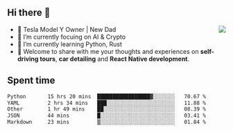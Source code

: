 ## Hi there 👋
<img align="right" src="https://github-readme-stats.vercel.app/api?username=ljunb&show_icons=true&icon_color=CE1D2D&text_color=718096&bg_color=00000000&hide_title=true&hide_border=true" />

- 🚗 Tesla Model Y Owner | New Dad
- 🔭 I’m currently focuing on AI & Crypto
- 🌱 I’m currently learning Python, Rust
- 💬 Welcome to share with me your thoughts and experiences on **self-driving tours**, **car detailing** and **React Native development**.




## Spent time
<!--START_SECTION:waka-->

```txt
Python       15 hrs 20 mins  █████████████████▓░░░░░░░   70.67 %
YAML         2 hrs 34 mins   ███░░░░░░░░░░░░░░░░░░░░░░   11.88 %
Other        1 hr 49 mins    ██░░░░░░░░░░░░░░░░░░░░░░░   08.39 %
JSON         44 mins         █░░░░░░░░░░░░░░░░░░░░░░░░   03.41 %
Markdown     23 mins         ▒░░░░░░░░░░░░░░░░░░░░░░░░   01.84 %
```

<!--END_SECTION:waka-->
